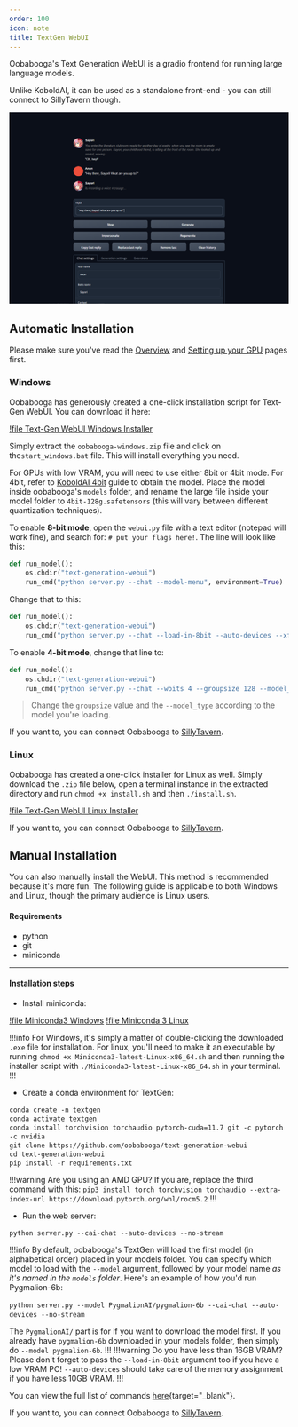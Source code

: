 ```yaml
---
order: 100
icon: note
title: TextGen WebUI
---
```


Oobabooga's Text Generation WebUI is a gradio frontend for running large language models. 

Unlike KoboldAI, it can be used as a standalone front-end - you can still connect to SillyTavern though.

![](/static/ooba-cloud1.PNG)


## Automatic Installation
Please make sure you've read the [Overview](https://docs.alpindale.dev/pygmalion-docs/local-installation-(gpu)/overview/) and [Setting up your GPU](https://docs.alpindale.dev/pygmalion-docs/local-installation-(gpu)/gpu/) pages first. 

### Windows

Oobabooga has generously created a one-click installation script for Text-Gen WebUI. You can download it here:

[!file Text-Gen WebUI Windows Installer](https://github.com/oobabooga/one-click-installers/archive/refs/heads/oobabooga-windows.zip)

Simply extract the `oobabooga-windows.zip` file and click on the`start_windows.bat` file. This will install everything you need.

For GPUs with low VRAM, you will need to use either 8bit or 4bit mode. For 4bit, refer to [KoboldAI 4bit](https://docs.alpindale.dev/local-installation-(gpu)/koboldai4bit/) guide to obtain the model. Place the model inside oobabooga's `models` folder, and rename the large file inside your model folder to `4bit-128g.safetensors` (this will vary between different quantization techniques).

To enable **8-bit mode**, open the `webui.py` file with a text editor (notepad will work fine), and search for: `# put your flags here!`. The line will look like this:
```py
def run_model():
    os.chdir("text-generation-webui")
    run_cmd("python server.py --chat --model-menu", environment=True)  # put your flags here!
```
Change that to this:
```py
def run_model():
    os.chdir("text-generation-webui")
    run_cmd("python server.py --chat --load-in-8bit --auto-devices --xformers --extensions api", environment=True)  # put your flags here!
```

To enable **4-bit mode**, change that line to:
```py
def run_model():
    os.chdir("text-generation-webui")
    run_cmd("python server.py --chat --wbits 4 --groupsize 128 --model_type llama --extensions api", environment=True)  # put your flags here!
```
> Change the `groupsize` value and the `--model_type` according to the model you're loading.

If you want to, you can connect Oobabooga to [SillyTavern](https://docs.alpindale.dev/pygmalion-extras/sillytavern/).


### Linux

Oobabooga has created a one-click installer for Linux as well. Simply download the `.zip` file below, open a terminal instance in the extracted directory and run `chmod +x install.sh` and then `./install.sh`.

[!file Text-Gen WebUI Linux Installer](https://github.com/oobabooga/one-click-installers/archive/refs/heads/oobabooga-linux.zip)

If you want to, you can connect Oobabooga to [SillyTavern](https://docs.alpindale.dev/pygmalion-extras/sillytavern/).

## Manual Installation
You can also manually install the WebUI. This method is recommended because it's more fun. The following guide is applicable to both Windows and Linux, though the primary audience is Linux users.

#### Requirements
- python
- git
- miniconda

***
#### Installation steps
- Install miniconda:

[!file Miniconda3 Windows](https://repo.anaconda.com/miniconda/Miniconda3-latest-Windows-x86_64.exe)
[!file Miniconda 3 Linux](https://repo.anaconda.com/miniconda/Miniconda3-latest-Linux-x86_64.sh)

!!!info
For Windows, it's simply a matter of double-clicking the downloaded `.exe` file for installation. For linux, you'll need to make it an executable by running `chmod +x Miniconda3-latest-Linux-x86_64.sh` and then running the installer script with `./Miniconda3-latest-Linux-x86_64.sh` in your terminal.
!!!

- Create a conda environment for TextGen:
```
conda create -n textgen
conda activate textgen
conda install torchvision torchaudio pytorch-cuda=11.7 git -c pytorch -c nvidia
git clone https://github.com/oobabooga/text-generation-webui
cd text-generation-webui
pip install -r requirements.txt 
```
!!!warning Are you using an AMD GPU?
If you are, replace the third command with this:
`pip3 install torch torchvision torchaudio --extra-index-url https://download.pytorch.org/whl/rocm5.2`
!!!

- Run the web server:
```
python server.py --cai-chat --auto-devices --no-stream
```
!!!info 
By default, oobabooga's TextGen will load the first model (in alphabetical order) placed in your models folder. You can specify which model to load with the `--model` argument, followed by your model name *as it's named in the `models` folder*. Here's an example of how you'd run Pygmalion-6b:

`python server.py --model PygmalionAI/pygmalion-6b --cai-chat --auto-devices --no-stream`

The `PygmalionAI/` part is for if you want to download the model first. If you already have `pygmalion-6b` downloaded in your models folder, then simply do `--model pygmalion-6b`.
!!!
!!!warning Do you have less than 16GB VRAM?
Please don't forget to pass the `--load-in-8bit` argument too if you have a low VRAM PC! `--auto-devices` should take care of the memory assignment if you have less 10GB VRAM.
!!!

You can view the full list of commands [here](https://github.com/oobabooga/text-generation-webui#starting-the-web-ui){target="_blank"}.

If you want to, you can connect Oobabooga to [SillyTavern](https://docs.alpindale.dev/pygmalion-extras/sillytavern/).